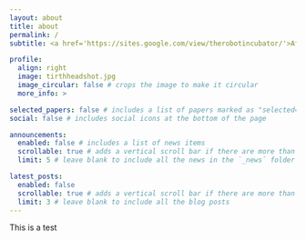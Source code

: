 ```yaml
---
layout: about
title: about
permalink: /
subtitle: <a href='https://sites.google.com/view/therobotincubator/'>Affiliations</a>

profile:
  align: right
  image: tirthheadshot.jpg
  image_circular: false # crops the image to make it circular
  more_info: >

selected_papers: false # includes a list of papers marked as "selected={true}"
social: false # includes social icons at the bottom of the page

announcements:
  enabled: false # includes a list of news items
  scrollable: true # adds a vertical scroll bar if there are more than 3 news items
  limit: 5 # leave blank to include all the news in the `_news` folder

latest_posts:
  enabled: false
  scrollable: true # adds a vertical scroll bar if there are more than 3 new posts items
  limit: 3 # leave blank to include all the blog posts
---
```

This is a test

